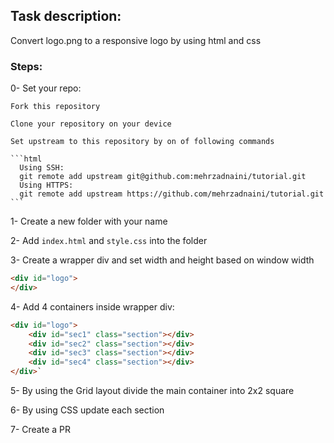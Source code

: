 ## Task description:
Convert logo.png to a responsive logo by using html and css

### Steps:
0-  Set your repo:

    Fork this repository 

    Clone your repository on your device 

    Set upstream to this repository by on of following commands

    ```html
      Using SSH:
      git remote add upstream git@github.com:mehrzadnaini/tutorial.git
      Using HTTPS:
      git remote add upstream https://github.com/mehrzadnaini/tutorial.git
    ```

1- Create a new folder with your name 

2- Add `index.html` and `style.css` into the folder

3- Create a wrapper div and set width and height based on window width

```html
<div id="logo">
</div>
```

4- Add 4 containers inside wrapper div: 
```html
<div id="logo">
    <div id="sec1" class="section"></div>
    <div id="sec2" class="section"></div>
    <div id="sec3" class="section"></div>
    <div id="sec4" class="section"></div>
</div>`
```
5- By using the Grid layout divide the main container into 2x2 square 

6- By using CSS update each section

7- Create a PR
